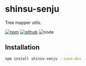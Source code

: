 # shinsu-senju

Tree mapper utils.

[![npm][npm-badge]][npm-url]
[![github][github-badge]][github-url]
![node][node-badge]

[npm-url]: https://www.npmjs.com/package/shinsu-senju
[npm-badge]: https://img.shields.io/npm/v/shinsu-senju.svg?style=flat-square&logo=npm
[github-url]: git+https://github.com/airkro/shinsu-senju
[github-badge]: https://img.shields.io/npm/l/shinsu-senju.svg?style=flat-square&colorB=blue&logo=github
[node-badge]: https://img.shields.io/node/v/shinsu-senju.svg?style=flat-square&colorB=green&logo=node.js

## Installation

```bash
npm install shinsu-senju --save-dev
```
